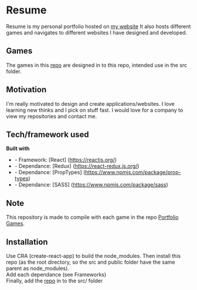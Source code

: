# Resume
Resume is my personal portfolio hosted on <a href="https://www.zackaryjamessantana.com">my website</a>
It also hosts different games and navigates to different websites I have designed and developed.

## Games
The games in this <a href="https://github.com/ZackarySantana/PortfolioGames">repo</a> are designed in to this repo, intended use in the src folder.

## Motivation
I'm really motivated to design and create applications/websites. I love learning new thinks and I pick on stuff fast. I would love for a company to view my repositories and contact me.

## Tech/framework used
<b>Built with</b>
<ul>
<li>- Framework: [React] (<a href="https://reactjs.org/">https://reactjs.org/</a>)</li>
<li>- Dependance: [Redux] (<a href="https://react-redux.js.org/>">https://react-redux.js.org/</a>)</li>
<li>- Dependance: [PropTypes] (<a href="https://www.npmjs.com/package/prop-types">https://www.npmjs.com/package/prop-types</a>)</li>
<li>- Dependance: [SASS] (<a href="https://www.npmjs.com/package/sass">https://www.npmjs.com/package/sass</a>)</li>
</ul>

## Note
This repository is made to compile with each game in the repo <a href="https://github.com/ZackarySantana/PortfolioGames">Portfolio Games</a>.

## Installation
Use CRA (create-react-app) to build the node_modules. Then install this repo (as the root directory, so the src and public folder have the same parent as node_modules).<br>Add each dependance (see Frameworks)<br>Finally, add the <a href="https://github.com/ZackarySantana/PortfolioGames">repo</a> in to the src/ folder
